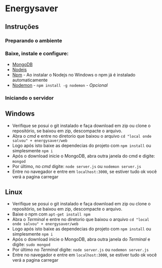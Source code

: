 # Energysaver

## Instruções

### Preparando o ambiente

### Baixe, instale e configure:
* [MongoDB](https://www.mongodb.com/ "Mongo DataBase")
* [Nodejs](https://nodejs.org/en/ "Servidor")
* [Npm](https://www.npmjs.com/ "NodeJs package manager") - Ao instalar o Nodejs no Windows o npm já é instalado automaticamente
* [Nodemon](https://nodemon.io/ "Nodemon") - ```npm install -g nodemon``` - *Opcional*

### Iniciando o servidor
## Windows
* Verifique se posui o git instalado e faça download em zip ou clone o repositório, se baixou em zip, descompacte o arquivo.
* Abra o *cmd* e entre no diretorio que baixou o arquivo ```cd "local onde salvou" + energysaver/web```
* Logo após isto baixe as dependecias do projeto com ```npm install``` ou simplesmente ```npm i```
* Após o download inicie o MongoDB, abra outra janela do cmd e digite: ```mongod```
* Por último, no *cmd* digite: ```node server.js``` ou ```nodemon server.js```
* Entre no navegador e entre em ```localhost:3000```, se estiver tudo ok você verá a pagina carregar

## Linux
* Verifique se posui o git instalado e faça download em zip ou clone o repositório, se baixou em zip, descompacte o arquivo.
* Baixe o npm com ```apt-get install npm```
* Abra o *Terminal* e entre no diretorio que baixou o arquivo ```cd "local onde salvou" + energysaver/web```
* Logo após isto baixe as dependecias do projeto com ```npm install``` ou simplesmente ```npm i```
* Após o download inicie o MongoDB, abra outra janela do *Terminal* e digite: ```sudo mongod```
* Por último no *Terminal* digite: ```node server.js``` ou ```nodemon server.js```
* Entre no navegador e entre em ```localhost:3000```, se estiver tudo ok você verá a pagina carregar
